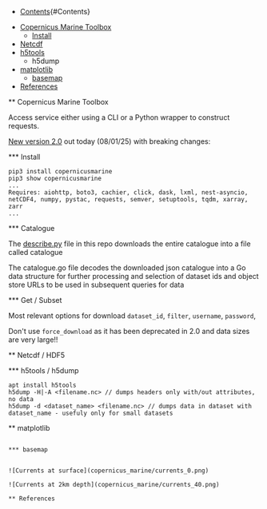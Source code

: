 <!-- -*- mode: org -*-
#+STARTUP: fold -->

<!-- Title: Copernicus Marine
Format: markdown -->

* [Contents](#Contents){#Contents}
- [Copernicus Marine Toolbox](#Copernicus-Marine-Toolbox)
  - [Install](#install)
- [Netcdf](#netcdf)
- [h5tools](#h5tools)
  - h5dump
- [matplotlib](#matplotlib)
  - [basemap](#basemap)
- [References](#references)

** Copernicus Marine Toolbox

Access service either using a CLI or a Python wrapper to construct requests.

[New version 2.0](https://help.marine.copernicus.eu/en/articles/9978784-what-s-new-in-version-2-0-0-of-the-copernicus-marine-toolbox) out today (08/01/25) with breaking changes:


*** Install 
```
pip3 install copernicusmarine
pip3 show copernicusmarine
...
Requires: aiohttp, boto3, cachier, click, dask, lxml, nest-asyncio, netCDF4, numpy, pystac, requests, semver, setuptools, tqdm, xarray, zarr
...
```

*** Catalogue

The [describe.py]() file in this repo downloads the entire catalogue into a file called catalogue

The catalogue.go file decodes the downloaded json catalogue into a Go data structure for further processing and selection of dataset ids and object store URLs to be used in subsequent queries for data

*** Get / Subset

Most relevant options for download `dataset_id`, `filter`, `username`, `password`,

Don't use `force_download` as it has been deprecated in 2.0 and data sizes are very large!!

** Netcdf / HDF5


*** h5tools / h5dump

```
apt install h5tools
h5dump -H|-A <filename.nc> // dumps headers only with/out attributes, no data
h5dump -d <dataset_name> <filename.nc> // dumps data in dataset with dataset_name - usefuly only for small datasets
```

** matplotlib

```

*** basemap


![Currents at surface](copernicus_marine/currents_0.png)

![Currents at 2km depth](copernicus_marine/currents_40.png)

** References 
